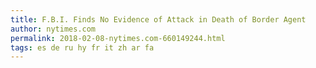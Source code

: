 ```yaml
---
title: F.B.I. Finds No Evidence of Attack in Death of Border Agent
author: nytimes.com
permalink: 2018-02-08-nytimes.com-660149244.html
tags: es de ru hy fr it zh ar fa
---
```



